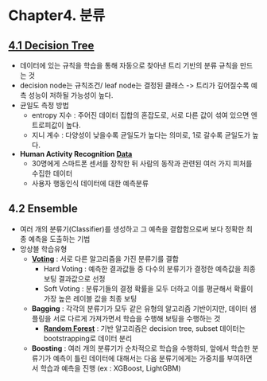 # Chapter4. 분류
## [4.1 Decision Tree](https://github.com/sohyuniii/Machine-learning/blob/master/4%EC%9E%A5_Classification/4.1%20Decision-Tree.ipynb)
- 데이터에 있는 규칙을 학습을 통해 자동으로 찾아낸 트리 기반의 분류 규칙을 만드는 것
- decision node는 규칙조건/ leaf node는 결정된 클래스 -> 트리가 깊어질수록 예측 성능이 저하될 가능성이 높다.
- 균일도 측정 방법 
  - entropy 지수 : 주어진 데이터 집합의 혼잡도로, 서로 다른 값이 섞여 있으면 엔트로피값이 높다.
  - 지니 계수 : 다양성이 낮을수록 균일도가 높다는 의미로, 1로 갈수록 균일도가 높다.
- **Human Activity Recognition [Data](https://archive.ics.uci.edu/ml/datasets/Human+Activity+Recognition+Using+Smartphones#)**
  - 30명에게 스마트폰 센서를 장착한 뒤 사람의 동작과 관련된 여러 가지 피처를 수집한 데이터
  - 사용자 행동인식 데이터에 대한 예측분류

## 4.2 Ensemble
- 여러 개의 분류기(Classifier)를 생성하고 그 예측을 결합함으로써 보다 정확한 최종 예측을 도출하는 기법
- 앙상블 학습유형
  - [**Voting**](https://github.com/sohyuniii/Machine-learning/blob/master/4%EC%9E%A5_Classification/4.2.1%20Voting.ipynb) : 서로 다른 알고리즘을 가진 분류기를 결합
    - Hard Voting : 예측한 결과값들 중 다수의 분류기가 결정한 예측값을 최종 보팅 결과값으로 선정 
    - Soft Voting : 분류기들의 결정 확률을 모두 더하고 이를 평균해서 확률이 가장 높은 레이블 값을 최종 보팅 
  - **Bagging** : 각각의 분류기가 모두 같은 유형의 알고리즘 기반이지만, 데이터 샘플링을 서로 다르게 가져가면서 학습을 수행해 보팅을 수행하는 것 
    - [**Random Forest**](https://github.com/sohyuniii/Machine-learning/blob/master/4%EC%9E%A5_Classification/4.2.2%20RandomForest.ipynb) : 기반 알고리즘은 decision tree, subset 데이터는 bootstrapping로 데이터 분리
  - **Boosting** : 여러 개의 분류기가 순차적으로 학습을 수행하되, 앞에서 학습한 분류기가 예측이 틀린 데이터에 대해서는 다음 분류기에게는 가중치를 부여하면서 학습과 예측을 진행 (ex : XGBoost, LightGBM)
